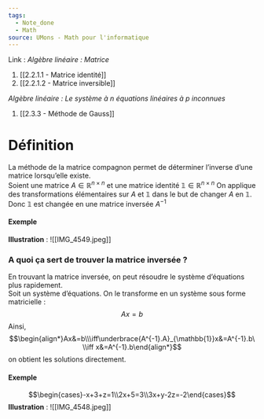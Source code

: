 ```yaml
---
tags:
  - Note_done
  - Math
source: UMons - Math pour l'informatique
---
```


Link :
_Algèbre linéaire : Matrice_
1. [[2.2.1.1 - Matrice identité]]
2. [[2.2.1.2 - Matrice inversible]]

_Algèbre linéaire : Le système à n équations linéaires à p inconnues_ 
1. [[2.3.3 - Méthode de Gauss]]

# Définition
La méthode de la matrice compagnon permet de déterminer l’inverse d’une matrice lorsqu’elle existe.
\
Soient une matrice $A\in\mathbb{R}^{n\times n}$ et une matrice identité $\mathbb{1}\in\mathbb{R}^{n\times n}$ 
On applique des transformations élémentaires sur $A$ et $\mathbb{1}$ dans le but de changer $A$ en $\mathbb{1}$. Donc $\mathbb{1}$ est changée en une matrice inversée $A^{-1}$ 

#### Exemple 
**Illustration** : ![[IMG_4549.jpeg]]
### A quoi ça sert de trouver la matrice inversée ?
En trouvant la matrice inversée, on peut résoudre le système d’équations plus rapidement. 
\
Soit un système d’équations. On le transforme en un système sous forme matricielle : $$Ax=b$$ Ainsi, $$\begin{align*}Ax&=b\\\iff\underbrace{A^{-1}.A}_{\mathbb{1}}x&=A^{-1}.b\\\iff x&=A^{-1}.b\end{align*}$$ on obtient les solutions directement.
#### Exemple
$$\begin{cases}-x+3+z=1\\2x+5=3\\3x+y-2z=-2\end{cases}$$
**Illustration** : ![[IMG_4548.jpeg]]

